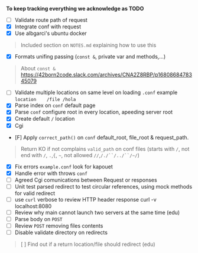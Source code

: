 **To keep tracking everything we acknowledge as TODO**
- [ ] Validate route path of request
- [X] Integrate conf with request
- [X] Use albgarci's ubuntu docker
> Included section on `NOTES.md` explaining how to use this
- [X] Formats unifing passing (`const &`, private var and methods,...)
> About `const &` https://42born2code.slack.com/archives/CNA2Z8RBP/p1680868478345079
- [ ] Validate multiple locations on same level on loading `.conf` example `location	/file /hola	`
- [X] Parse index on `conf` default page
- [X] Parse `conf` configure root in every location, apeeding server root
- [X] Create default `/` location
- [X] Cgi
- [F] Apply `correct_path()` on `conf` default_root, file_root & request_path.
> Return KO if not complains `valid_path` on conf files (starts with `/`, not end with `/`, `.`,`{`, `~`, not allowed `//`,`/./``/../``/~/`)
- [X] Fix errors `example.conf` look for kapouet
- [X] Handle error with throws `conf`
- [ ] Agreed Cgi comunications between Request or responses
- [ ] Unit test parsed redirect to test circular references, using mock methods for valid redirect
- [ ] use `curl` verbose to review  HTTP header response  curl -v localhost:8080
- [ ] Review why main cannot launch two servers at the same time (edu)
- [ ] Parse body on `POST`
- [ ] Review `POST` removing files contents
- [ ] Disable validate directory on redirects
> [ ] Find out if a return location/file should redirect (edu)